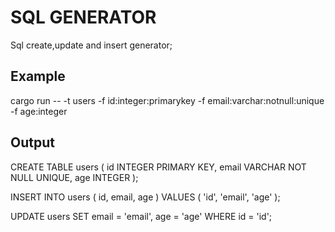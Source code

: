 # SQL GENERATOR

Sql create,update and insert generator;

## Example

cargo run -- -t users -f id:integer:primarykey -f email:varchar:notnull:unique -f age:integer

## Output

CREATE TABLE users (
  id INTEGER PRIMARY KEY,
  email VARCHAR NOT NULL UNIQUE,
  age INTEGER
);

INSERT INTO users (
  id,
  email,
  age
)
VALUES (
  'id',
  'email',
  'age'
);

UPDATE users SET
  email = 'email',
  age = 'age'
WHERE id = 'id';
